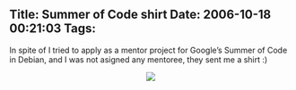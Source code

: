 Title: Summer of Code shirt
Date: 2006-10-18 00:21:03
Tags: 
---
In spite of I tried to apply as a mentor project for Google&#8217;s Summer of Code in Debian, and I was not asigned any mentoree, they sent me a shirt :)


<p align="center"><img src="http://www.damog.net/files/pics/yo-summerofcode2.jpg"/></p>

